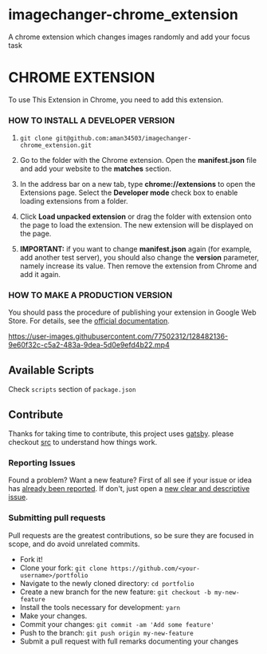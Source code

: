 # imagechanger-chrome_extension
A chrome extension which changes images randomly and add your focus task

# CHROME EXTENSION

To use This Extension in Chrome, you need to add this extension.

<h3>HOW TO INSTALL A DEVELOPER VERSION</h3>

1. `git clone git@github.com:aman34503/imagechanger-chrome_extension.git`
2. Go to the folder with the Chrome extension. Open the **manifest.json** file and add your website to the **matches** section.


3. In the address bar on a new tab, type **chrome://extensions** to open the Extensions page. Select the **Developer mode** check box to enable loading extensions from a folder.

4. Click **Load unpacked extension** or drag the folder with extension onto the page to load the extension. The new extension will be displayed on the page.

5. **IMPORTANT:** if you want to change **manifest.json** again (for example, add another test server), you should also change the **version** parameter, namely increase its value. Then remove the extension from Chrome and add it again.


<h3>HOW TO MAKE A PRODUCTION VERSION</h3>
You should pass the procedure of publishing your extension in Google Web Store. For details, see the <a href="https://developer.chrome.com/webstore/get_started_simple#step5">official documentation</a>.



https://user-images.githubusercontent.com/77502312/128482136-9e60f32c-c5a2-483a-9dea-5d0e9efd4b22.mp4




## Available Scripts

Check `scripts` section of `package.json`

## Contribute

Thanks for taking time to contribute, this project uses [gatsby](https://github.com/gatsbyjs/gatsby). please checkout [src](src) to understand how things work.

### Reporting Issues

Found a problem? Want a new feature? First of all see if your issue or idea has [already been reported](../../issues).
If don't, just open a [new clear and descriptive issue](../../issues/new).

### Submitting pull requests

Pull requests are the greatest contributions, so be sure they are focused in scope, and do avoid unrelated commits.

- Fork it!
- Clone your fork: `git clone https://github.com/<your-username>/portfolio`
- Navigate to the newly cloned directory: `cd portfolio`
- Create a new branch for the new feature: `git checkout -b my-new-feature`
- Install the tools necessary for development: `yarn`
- Make your changes.
- Commit your changes: `git commit -am 'Add some feature'`
- Push to the branch: `git push origin my-new-feature`
- Submit a pull request with full remarks documenting your changes
